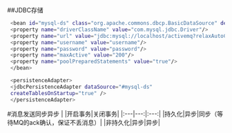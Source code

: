 
##JDBC存储
```bash 
 <bean id="mysql-ds" class="org.apache.commons.dbcp.BasicDataSource" destroymethod="close">
 <property name="driverClassName" value="com.mysql.jdbc.Driver"/>
 <property name="url" value="jdbc:mysql://localhost/activemq?relaxAutoCommit=true"/>
 <property name="username" value="username"/>
 <property name="password" value="password"/>
 <property name="maxActive" value="200"/>
 <property name="poolPreparedStatements" value="true"/>
 </bean>

 <persistenceAdapter>
 <jdbcPersistenceAdapter dataSource="#mysql-ds"
 createTablesOnStartup="true" />
 </persistenceAdapter>
```

#消息发送同步异步
| |开启事务|关闭事务|
|:---|---:|:---:|
|持久化|异步|同步（等待MQ的ack确认，保证不丢消息）|
|非持久化|异步|异步|